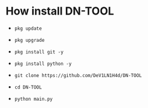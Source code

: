 # How install DN-TOOL

* `pkg update`

* `pkg upgrade`

* `pkg install git -y`

* `pkg install python -y`

* `git clone https://github.com/DeV1LN1H4d/DN-TOOL`

* `cd DN-TOOL`

* `python main.py`
